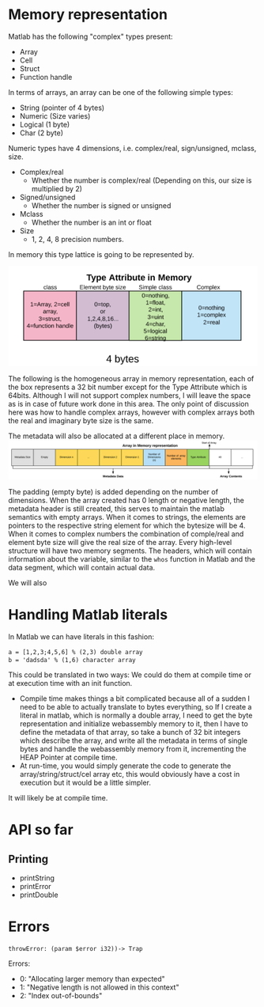 # Memory representation

Matlab has the following "complex" types present:
- Array
- Cell 
- Struct
- Function handle

In terms of arrays, an array can be one of the following simple types:
- String (pointer of 4 bytes)
- Numeric (Size varies)
- Logical (1 byte)
- Char (2 byte)

Numeric types have 4 dimensions, i.e. 
complex/real, sign/unsigned, mclass, size.
- Complex/real
    - Whether the number is complex/real (Depending on this, our size is multiplied by 2)
- Signed/unsigned
    - Whether the number is signed or unsigned
- Mclass
    - Whether the number is an int or float
- Size
    - 1, 2, 4, 8 precision numbers.

In memory this type lattice is going to be represented by.

![alt text][logo]

The following is the homogeneous array in memory representation, each of the box represents a 32 bit number except for the Type Attribute which is 64bits. Although I will not support complex numbers, I will leave the space as is in case of future work done in this area.
The only point of discussion here was how to handle 
complex arrays, however with complex arrays both the
real and imaginary byte size is the same.

The metadata will also be allocated at a different place
in memory.
![array memory][array_memory]

[logo]: ./images/type_attri.png "Type Attribute"
[array_memory]: ./images/array_memory.png "Array Memory"

The padding (empty byte) is added depending on the number of dimensions.
When the array created has 0 length or negative length, the metadata header is still created, this serves to maintain the matlab semantics with empty arrays.
When it comes to strings, the elements are pointers to the respective string element for which the bytesize will be 4.
When it comes to complex numbers the combination of comple/real and element byte size will give the real size of the array.
Every high-level structure will have two memory segments. The headers, which will contain information about the variable, similar to the `whos` function in Matlab and the data segment, 
which will contain actual data.

We will also 
# Handling Matlab literals

In Matlab we can have literals in this fashion:

``` 
a = [1,2,3;4,5,6] % (2,3) double array
b = 'dadsda' % (1,6) character array
```
This could be translated in two ways:
We could do them at compile time or at execution time with an init function. 
-   Compile time makes things a bit complicated because all of a sudden I need to be able to actually translate to bytes everything, so If I create a literal in matlab, which is normally a double array, I need to get the byte representation and initialize webassembly memory to it,  then I have to define the metadata of that array, so take a bunch of 32 bit integers which describe the array, and write all the metadata in terms of single bytes and handle the webassembly memory from it, incrementing the HEAP Pointer at compile time. 
- At run-time, you would simply generate the code to generate the array/string/struct/cel array etc, this would obviously have a cost in execution but it would be a little simpler.

It will likely be at compile time.
# API so far

## Printing
- printString
- printError
- printDouble

# Errors

    throwError: (param $error i32))-> Trap

Errors:
- 0: "Allocating larger memory than expected"
- 1: "Negative length is not allowed in this context"
- 2: "Index out-of-bounds"

